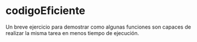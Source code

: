 # codigoEficiente
Un breve ejercicio para demostrar como algunas funciones son capaces de realizar la misma tarea en menos tiempo de ejecución.

